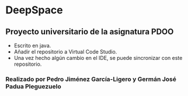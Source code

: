 # DeepSpace
## Proyecto universitario de la asignatura PDOO
* Escrito en java.
* Añadir el repositorio a Virtual Code Studio.
* Una vez hecho algún cambio en el IDE, se puede sincronizar con este repositorio.

### Realizado por Pedro Jiménez García-Ligero y Germán José Padua Pleguezuelo
